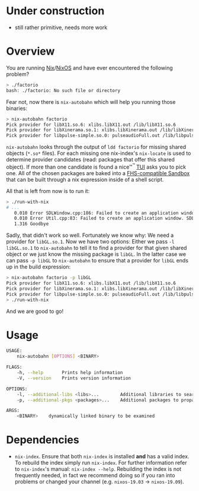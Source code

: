 # Under construction

+ still rather primitive, needs more work

# Overview

You are running [Nix](https://nixos.org/nixos/)/[NixOS](https://nixos.org/nix/)
and have ever encountered the following problem? 

```bash
> ./factorio
bash: ./factorio: No such file or directory
```
Fear not, now there is `nix-autobahn` which will help you running those
binaries:

```bash
> nix-autobahn factorio
Pick provider for libX11.so.6: xlibs.libX11.out /lib/libX11.so.6
Pick provider for libXinerama.so.1: xlibs.libXinerama.out /lib/libXinerama.so.1
Pick provider for libpulse-simple.so.0: pulseaudioFull.out /lib/libpulse-simple.so.0
```

`nix-autobahn` looks through the output of `ldd factorio` for missing shared
objects (`*.so*` files). For each missing one nix-index's `nix-locate` is used
to determine provider candidates (read: packages that offer this shared
object). If more than one candidate is found a nice™<sup>™</sup>
[TUI](https://docs.rs/dialoguer/) asks you to pick one. All of the chosen
packages are baked into a [FHS-compatible
Sandbox](https://nixos.org/nixpkgs/manual/#sec-fhs-environments) that can be
built through a nix expression inside of a shell script.

All that is left from now is to run it:
```bash
> ./run-with-nix
# ...
   0.010 Error SDLWindow.cpp:186: Failed to create an application window. SDL_Error: Failed loading libGL.so.1: libGL.so.1: cannot open shared object file: No such file or directory
   0.010 Error Util.cpp:83: Failed to create an application window. SDL_Error: Failed loading libGL.so.1: libGL.so.1: cannot open shared object file: No such file or directory
   1.316 Goodbye
```

Sadly, that didn't work so well. Fortunately we know why: We need a provider
for `libGL.so.1`. Now we have two options: Either we pass `-l libGL.so.1` to
`nix-autobahn` to tell it to find a provider for that given shared object or we
just know the missing package is `libGL`. In the latter case we can pass `-p
libGL` to `nix-autobahn` to ensure that a provider for `libGL` ends up in the
build expression:

```bash
> nix-autobahn factorio -p libGL
Pick provider for libX11.so.6: xlibs.libX11.out /lib/libX11.so.6
Pick provider for libXinerama.so.1: xlibs.libXinerama.out /lib/libXinerama.so.1
Pick provider for libpulse-simple.so.0: pulseaudioFull.out /lib/libpulse-simple.so.0
> ./run-with-nix
```

And we are good to go!

# Usage

```bash
USAGE:
    nix-autobahn [OPTIONS] <BINARY>

FLAGS:
    -h, --help       Prints help information
    -V, --version    Prints version information

OPTIONS:
    -l, --additional-libs <libs>...        Additional libraries to search for and propagate
    -p, --additional-pkgs <packages>...    Additional packages to propagate

ARGS:
    <BINARY>    dynamically linked binary to be examined
```

# Dependencies

- `nix-index`. Ensure that both `nix-index` is installed __and__ has a valid
  index. To rebuild the index simply run `nix-index`. For further information
  refer to `nix-index`'s manual: `nix-index --help`. Rebuilding the index is
  not frequently needed, in fact we recommend doing so if you ran into problems
  or changed your channel (e.g. `nixos-19.03` -> `nixos-19.09`).

